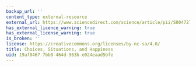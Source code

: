 ```yaml
---
backup_url: ''
content_type: external-resource
external_url: https://www.sciencedirect.com/science/article/pii/S0047272708000625#!
has_external_licence_warning: true
has_external_license_warning: true
is_broken: ''
license: https://creativecommons.org/licenses/by-nc-sa/4.0/
title: Choices, Situations, and Happiness
uid: 19af8467-7bb0-464d-963b-e024eaad5bfe
---
```

